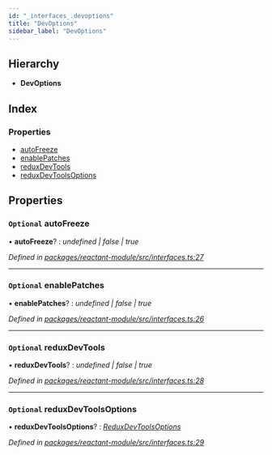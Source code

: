 ```yaml
---
id: "_interfaces_.devoptions"
title: "DevOptions"
sidebar_label: "DevOptions"
---
```


## Hierarchy

* **DevOptions**

## Index

### Properties

* [autoFreeze](_interfaces_.devoptions.md#optional-autofreeze)
* [enablePatches](_interfaces_.devoptions.md#optional-enablepatches)
* [reduxDevTools](_interfaces_.devoptions.md#optional-reduxdevtools)
* [reduxDevToolsOptions](_interfaces_.devoptions.md#optional-reduxdevtoolsoptions)

## Properties

### `Optional` autoFreeze

• **autoFreeze**? : *undefined | false | true*

*Defined in [packages/reactant-module/src/interfaces.ts:27](https://github.com/unadlib/reactant/blob/f8f02435/packages/reactant-module/src/interfaces.ts#L27)*

___

### `Optional` enablePatches

• **enablePatches**? : *undefined | false | true*

*Defined in [packages/reactant-module/src/interfaces.ts:26](https://github.com/unadlib/reactant/blob/f8f02435/packages/reactant-module/src/interfaces.ts#L26)*

___

### `Optional` reduxDevTools

• **reduxDevTools**? : *undefined | false | true*

*Defined in [packages/reactant-module/src/interfaces.ts:28](https://github.com/unadlib/reactant/blob/f8f02435/packages/reactant-module/src/interfaces.ts#L28)*

___

### `Optional` reduxDevToolsOptions

• **reduxDevToolsOptions**? : *[ReduxDevToolsOptions](../modules/_interfaces_.md#reduxdevtoolsoptions)*

*Defined in [packages/reactant-module/src/interfaces.ts:29](https://github.com/unadlib/reactant/blob/f8f02435/packages/reactant-module/src/interfaces.ts#L29)*
